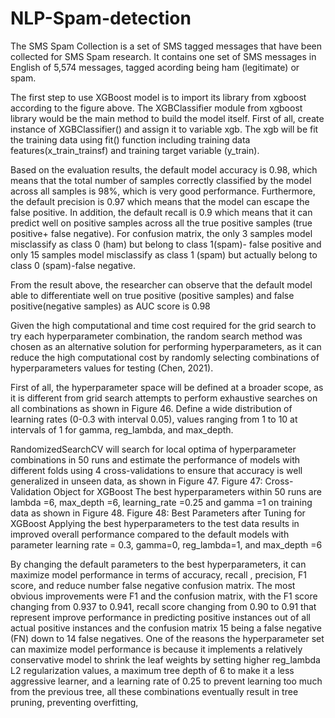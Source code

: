 # NLP-Spam-detection
The SMS Spam Collection is a set of SMS tagged messages that have been collected for SMS Spam research. It contains one set of SMS messages in English of 5,574 messages, tagged acording being ham (legitimate) or spam.


The first step to use XGBoost model is to import its library from xgboost according to the 
figure above. The XGBClassifier module from xgboost library would be the main method to build 
the model itself.
First of all, create instance of XGBClassifier() and assign it to variable xgb. The xgb will 
be fit the training data using fit() function including training data features(x_train_trainsf) and
training target variable (y_train).

Based on the evaluation results, the default model accuracy is 0.98, which means that the 
total number of samples correctly classified by the model across all samples is 98%, which is very 
good performance. Furthermore, the default precision is 0.97 which means that the model can
escape the false positive. In addition, the default recall is 0.9 which means that it can predict well 
on positive samples across all the true positive samples (true positive+ false negative). For 
confusion matrix, the only 3 samples model misclassify as class 0 (ham) but belong to class 
1(spam)- false positive and only 15 samples model misclassify as class 1 (spam) but actually 
belong to class 0 (spam)-false negative.

From the result above, the researcher can observe that the default model able to 
differentiate well on true positive (positive samples) and false positive(negative samples) as AUC 
score is 0.98

Given the high computational and time cost required for the grid search to try each 
hyperparameter combination, the random search method was chosen as an alternative solution for 
performing hyperparameters, as it can reduce the high computational cost by randomly selecting 
combinations of hyperparameters values for testing (Chen, 2021). 

First of all, the hyperparameter space will be defined at a broader scope, as it is different 
from grid search attempts to perform exhaustive searches on all combinations as shown in Figure
46. Define a wide distribution of learning rates (0-0.3 with interval 0.05), values ranging from 1 
to 10 at intervals of 1 for gamma, reg_lambda, and max_depth.

RandomizedSearchCV will search for local optima of hyperparameter combinations in 50 
runs and estimate the performance of models with different folds using 4 cross-validations to 
ensure that accuracy is well generalized in unseen data, as shown in Figure 47.
Figure 47: Cross-Validation Object for XGBoost
The best hyperparameters within 50 runs are lambda =6, max_depth =6, learning_rate 
=0.25 and gamma =1 on training data as shown in Figure 48.
Figure 48: Best Parameters after Tuning for XGBoost
Applying the best hyperparameters to the test data results in improved overall performance 
compared to the default models with parameter learning rate = 0.3, gamma=0, reg_lambda=1, 
and max_depth =6

By changing the default parameters to the best hyperparameters, it can maximize model 
performance in terms of accuracy, recall , precision, F1 score, and reduce number false negative 
confusion matrix. The most obvious improvements were F1 and the confusion matrix, with the F1 
score changing from 0.937 to 0.941, recall score changing from 0.90 to 0.91 that represent improve 
performance in predicting positive instances out of all actual positive instances and the confusion 
matrix 15 being a false negative (FN) down to 14 false negatives.
One of the reasons the hyperparameter set can maximize model performance is because it 
implements a relatively conservative model to shrink the leaf weights by setting higher
reg_lambda L2 regularization values, a maximum tree depth of 6 to make it a less aggressive 
learner, and a learning rate of 0.25 to prevent learning too much from the previous tree, all these 
combinations eventually result in tree pruning, preventing overfitting,
